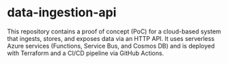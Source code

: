 # data-ingestion-api
This repository contains a proof of concept (PoC) for a cloud-based system that ingests, stores, and exposes data via an HTTP API. It uses serverless Azure services (Functions, Service Bus, and Cosmos DB) and is deployed with Terraform and a CI/CD pipeline via GitHub Actions.
